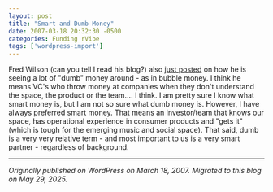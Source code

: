 ```yaml
---
layout: post
title: "Smart and Dumb Money"
date: 2007-03-18 20:32:30 -0500
categories: Funding rVibe
tags: ['wordpress-import']
---
```


Fred Wilson (can you tell I read his blog?) also [just posted](http://avc.blogs.com/a_vc/2007/03/dumb_money.html) on how he is seeing a lot of "dumb" money around - as in bubble money. I think he means VC's who throw money at companies when they don't understand the space, the product or the team.... I think. I am pretty sure I know what smart money is, but I am not so sure what dumb money is. However, I have always preferred smart money. That means an investor/team that knows our space, has operational experience in consumer products and "gets it" (which is tough for the emerging music and social space). That said, dumb is a very very relative term - and most important to us is a very smart partner - regardless of background.

---

*Originally published on WordPress on March 18, 2007. Migrated to this blog on May 29, 2025.*
